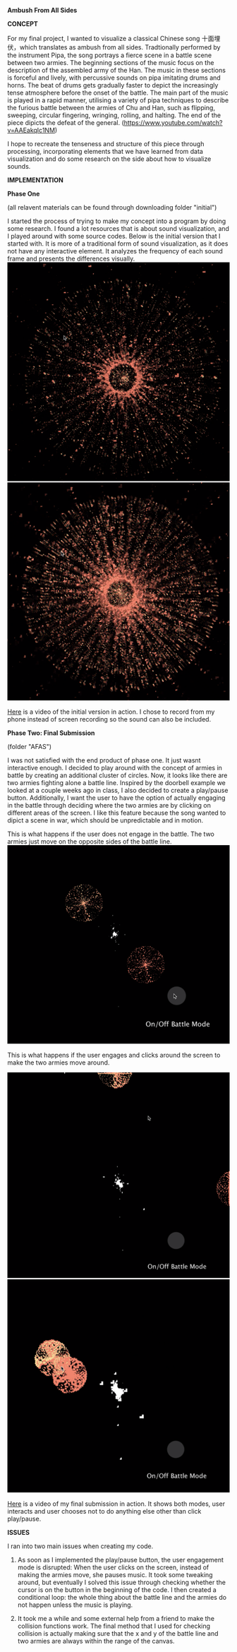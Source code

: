 **Ambush From All Sides**


**CONCEPT**


For my final project, I wanted to visualize a classical Chinese song 十面埋伏，which translates as ambush from all sides. Tradtionally performed by the instrument Pipa, the song portrays a fierce scene in a battle scene between two armies. The beginning sections of the music focus on the description of the assembled army of the Han. The music in these sections is forceful and lively, with percussive sounds on pipa imitating drums and horns. The beat of drums gets gradually faster to depict the increasingly tense atmosphere before the onset of the battle. The main part of the music is played in a rapid manner, utilising a variety of pipa techniques to describe the furious battle between the armies of Chu and Han, such as flipping, sweeping, circular fingering, wringing, rolling, and halting. The end of the piece dipicts the defeat of the general. (https://www.youtube.com/watch?v=AAEakqIc1NM)

I hope to recreate the tenseness and structure of this piece through processing, incorporating elements that we have learned from data visualization and do some research on the side about how to visualize sounds. 


**IMPLEMENTATION**

**Phase One**

(all relavent materials can be found through downloading folder "initial")

I started the process of trying to make my concept into a program by doing some research. I found a lot resources that is about sound visualization, and I played around with some source codes. Below is the initial version that I started with. It is more of a traditional form of sound visualization, as it does not have any interactive element. It analyzes the frequency of each sound frame and presents the differences visually. 
![](1.jpg)
![](2.jpg)

[Here](https://youtu.be/cOKUIRFaWHE) is a video of the initial version in action. I chose to record from my phone instead of screen recording so the sound can also be included.

**Phase Two: Final Submission**

(folder "AFAS")

I was not satisfied with the end product of phase one. It just wasnt interactive enough. I decided to play around with the concept of armies in battle by creating an additional cluster of circles. Now, it looks like there are two armies fighting alone a battle line. Inspired by the doorbell example we looked at a couple weeks ago in class, I also decided to create a play/pause button. Additionally, I want the user to have the option of actually engaging in the battle through deciding where the two armies are by clicking on different areas of the screen. I like this feature because the song wanted to dipict a scene in war, which should be unpredictable and in motion. 

This is what happens if the user does not engage in the battle. The two armies just move on the opposite sides of the battle line. 
![](natural.jpg)

This is what happens if the user engages and clicks around the screen to make the two armies move around. 

![](user1.jpg)
![](user2.jpg)

[Here](https://youtu.be/vA-sS8JUeK8) is a video of my final submission in action. It shows both modes, user interacts and user chooses not to do anything else other than click play/pause. 

**ISSUES**

I ran into two main issues when creating my code. 

1. As soon as I implemented the play/pause button, the user engagement mode is disrupted: When the user clicks on the screen, instead of making the armies move, she pauses music. It took some tweaking around, but eventually I solved this issue through checking whether the cursor is on the button in the beginning of the code. I then created a conditional loop: the whole thing about the battle line and the armies do not happen unless the music is playing. 

2. It took me a while and some external help from a friend to make the collision functions work. The final method that I used for checking collision is actually making sure that the x and y of the battle line and two armies are always within the range of the canvas.


